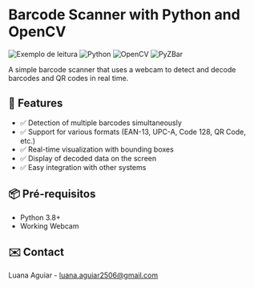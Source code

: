 # Barcode Scanner with Python and OpenCV

![Exemplo de leitura](https://img.shields.io/badge/status-active-success) ![Python](https://img.shields.io/badge/python-3.8%2B-blue) ![OpenCV](https://img.shields.io/badge/opencv-4.5%2B-orange) ![PyZBar](https://img.shields.io/badge/pyzbar-0.1%2B-lightgrey)

A simple barcode scanner that uses a webcam to detect and decode barcodes and QR codes in real time.

## 🚀 Features

- ✅ Detection of multiple barcodes simultaneously
- ✅ Support for various formats (EAN-13, UPC-A, Code 128, QR Code, etc.)
- ✅ Real-time visualization with bounding boxes
- ✅ Display of decoded data on the screen
- ✅ Easy integration with other systems

## 📦 Pré-requisitos

- Python 3.8+
- Working Webcam

## ✉️ Contact

Luana Aguiar - luana.aguiar2506@gmail.com
